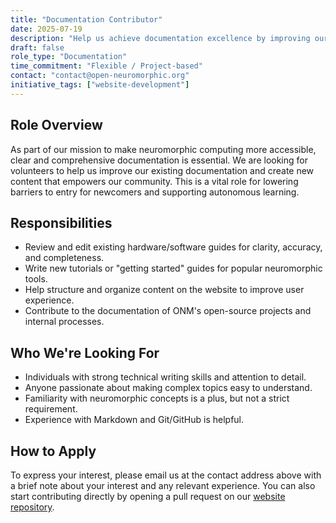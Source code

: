 ```yaml
---
title: "Documentation Contributor"
date: 2025-07-19
description: "Help us achieve documentation excellence by improving our guides, tutorials, and project readmes to make neuromorphic computing more accessible."
draft: false
role_type: "Documentation"
time_commitment: "Flexible / Project-based"
contact: "contact@open-neuromorphic.org"
initiative_tags: ["website-development"]
---
```


## Role Overview
As part of our mission to make neuromorphic computing more accessible, clear and comprehensive documentation is essential. We are looking for volunteers to help us improve our existing documentation and create new content that empowers our community. This is a vital role for lowering barriers to entry for newcomers and supporting autonomous learning.

## Responsibilities
- Review and edit existing hardware/software guides for clarity, accuracy, and completeness.
- Write new tutorials or "getting started" guides for popular neuromorphic tools.
- Help structure and organize content on the website to improve user experience.
- Contribute to the documentation of ONM's open-source projects and internal processes.

## Who We're Looking For
- Individuals with strong technical writing skills and attention to detail.
- Anyone passionate about making complex topics easy to understand.
- Familiarity with neuromorphic concepts is a plus, but not a strict requirement.
- Experience with Markdown and Git/GitHub is helpful.

## How to Apply
To express your interest, please email us at the contact address above with a brief note about your interest and any relevant experience. You can also start contributing directly by opening a pull request on our [website repository](https://github.com/open-neuromorphic/open-neuromorphic.github.io).